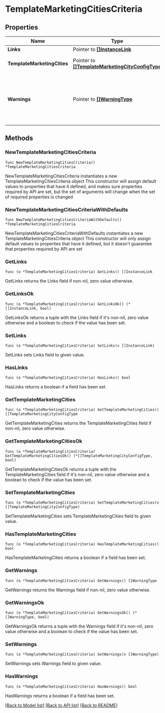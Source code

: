 # TemplateMarketingCitiesCriteria

## Properties

Name | Type | Description | Notes
------------ | ------------- | ------------- | -------------
**Links** | Pointer to [**[]InstanceLink**](InstanceLink.md) |  | [optional] 
**TemplateMarketingCities** | Pointer to [**[]TemplateMarketingCityConfigType**](TemplateMarketingCityConfigType.md) | Template marketing city details. | [optional] 
**Warnings** | Pointer to [**[]WarningType**](WarningType.md) | Used in conjunction with the Success element to define a business error. | [optional] 

## Methods

### NewTemplateMarketingCitiesCriteria

`func NewTemplateMarketingCitiesCriteria() *TemplateMarketingCitiesCriteria`

NewTemplateMarketingCitiesCriteria instantiates a new TemplateMarketingCitiesCriteria object
This constructor will assign default values to properties that have it defined,
and makes sure properties required by API are set, but the set of arguments
will change when the set of required properties is changed

### NewTemplateMarketingCitiesCriteriaWithDefaults

`func NewTemplateMarketingCitiesCriteriaWithDefaults() *TemplateMarketingCitiesCriteria`

NewTemplateMarketingCitiesCriteriaWithDefaults instantiates a new TemplateMarketingCitiesCriteria object
This constructor will only assign default values to properties that have it defined,
but it doesn't guarantee that properties required by API are set

### GetLinks

`func (o *TemplateMarketingCitiesCriteria) GetLinks() []InstanceLink`

GetLinks returns the Links field if non-nil, zero value otherwise.

### GetLinksOk

`func (o *TemplateMarketingCitiesCriteria) GetLinksOk() (*[]InstanceLink, bool)`

GetLinksOk returns a tuple with the Links field if it's non-nil, zero value otherwise
and a boolean to check if the value has been set.

### SetLinks

`func (o *TemplateMarketingCitiesCriteria) SetLinks(v []InstanceLink)`

SetLinks sets Links field to given value.

### HasLinks

`func (o *TemplateMarketingCitiesCriteria) HasLinks() bool`

HasLinks returns a boolean if a field has been set.

### GetTemplateMarketingCities

`func (o *TemplateMarketingCitiesCriteria) GetTemplateMarketingCities() []TemplateMarketingCityConfigType`

GetTemplateMarketingCities returns the TemplateMarketingCities field if non-nil, zero value otherwise.

### GetTemplateMarketingCitiesOk

`func (o *TemplateMarketingCitiesCriteria) GetTemplateMarketingCitiesOk() (*[]TemplateMarketingCityConfigType, bool)`

GetTemplateMarketingCitiesOk returns a tuple with the TemplateMarketingCities field if it's non-nil, zero value otherwise
and a boolean to check if the value has been set.

### SetTemplateMarketingCities

`func (o *TemplateMarketingCitiesCriteria) SetTemplateMarketingCities(v []TemplateMarketingCityConfigType)`

SetTemplateMarketingCities sets TemplateMarketingCities field to given value.

### HasTemplateMarketingCities

`func (o *TemplateMarketingCitiesCriteria) HasTemplateMarketingCities() bool`

HasTemplateMarketingCities returns a boolean if a field has been set.

### GetWarnings

`func (o *TemplateMarketingCitiesCriteria) GetWarnings() []WarningType`

GetWarnings returns the Warnings field if non-nil, zero value otherwise.

### GetWarningsOk

`func (o *TemplateMarketingCitiesCriteria) GetWarningsOk() (*[]WarningType, bool)`

GetWarningsOk returns a tuple with the Warnings field if it's non-nil, zero value otherwise
and a boolean to check if the value has been set.

### SetWarnings

`func (o *TemplateMarketingCitiesCriteria) SetWarnings(v []WarningType)`

SetWarnings sets Warnings field to given value.

### HasWarnings

`func (o *TemplateMarketingCitiesCriteria) HasWarnings() bool`

HasWarnings returns a boolean if a field has been set.


[[Back to Model list]](../README.md#documentation-for-models) [[Back to API list]](../README.md#documentation-for-api-endpoints) [[Back to README]](../README.md)


